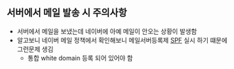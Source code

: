 ## 서버에서 메일 발송 시 주의사항
- 서버에서 메일을 보냈는데 네이버에 아예 메일이 안오는 상황이 발생함
- 알고보니 네이버 메일 정책에서 확인해보니 메일서버등록제 [SPF](https://spam.kisa.or.kr/white/sub1_2.do) 실시 하기 떄문에 그런문제 생김
    - 통합 white domain 등록 되어 있어야 함